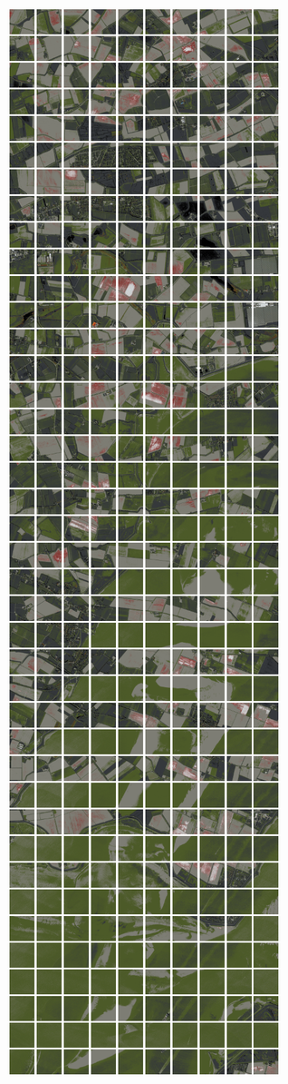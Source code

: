 <html>
<div>
<img src="https://github.com/HakkaTjakka/NL_TILE_MAP/blob/main/18/597/-1037/r.5970.-10370.png" height="44" width="44">
<img src="https://github.com/HakkaTjakka/NL_TILE_MAP/blob/main/18/597/-1037/r.5971.-10370.png" height="44" width="44">
<img src="https://github.com/HakkaTjakka/NL_TILE_MAP/blob/main/18/597/-1037/r.5972.-10370.png" height="44" width="44">
<img src="https://github.com/HakkaTjakka/NL_TILE_MAP/blob/main/18/597/-1037/r.5973.-10370.png" height="44" width="44">
<img src="https://github.com/HakkaTjakka/NL_TILE_MAP/blob/main/18/597/-1037/r.5974.-10370.png" height="44" width="44">
<img src="https://github.com/HakkaTjakka/NL_TILE_MAP/blob/main/18/597/-1037/r.5975.-10370.png" height="44" width="44">
<img src="https://github.com/HakkaTjakka/NL_TILE_MAP/blob/main/18/597/-1037/r.5976.-10370.png" height="44" width="44">
<img src="https://github.com/HakkaTjakka/NL_TILE_MAP/blob/main/18/597/-1037/r.5977.-10370.png" height="44" width="44">
<img src="https://github.com/HakkaTjakka/NL_TILE_MAP/blob/main/18/597/-1037/r.5978.-10370.png" height="44" width="44">
<img src="https://github.com/HakkaTjakka/NL_TILE_MAP/blob/main/18/597/-1037/r.5979.-10370.png" height="44" width="44">
<img src="https://github.com/HakkaTjakka/NL_TILE_MAP/blob/main/18/598/-1037/r.5980.-10370.png" height="44" width="44">
<img src="https://github.com/HakkaTjakka/NL_TILE_MAP/blob/main/18/598/-1037/r.5981.-10370.png" height="44" width="44">
<img src="https://github.com/HakkaTjakka/NL_TILE_MAP/blob/main/18/598/-1037/r.5982.-10370.png" height="44" width="44">
<img src="https://github.com/HakkaTjakka/NL_TILE_MAP/blob/main/18/598/-1037/r.5983.-10370.png" height="44" width="44">
<img src="https://github.com/HakkaTjakka/NL_TILE_MAP/blob/main/18/598/-1037/r.5984.-10370.png" height="44" width="44">
<img src="https://github.com/HakkaTjakka/NL_TILE_MAP/blob/main/18/598/-1037/r.5985.-10370.png" height="44" width="44">
<img src="https://github.com/HakkaTjakka/NL_TILE_MAP/blob/main/18/598/-1037/r.5986.-10370.png" height="44" width="44">
<img src="https://github.com/HakkaTjakka/NL_TILE_MAP/blob/main/18/598/-1037/r.5987.-10370.png" height="44" width="44">
<img src="https://github.com/HakkaTjakka/NL_TILE_MAP/blob/main/18/598/-1037/r.5988.-10370.png" height="44" width="44">
<img src="https://github.com/HakkaTjakka/NL_TILE_MAP/blob/main/18/598/-1037/r.5989.-10370.png" height="44" width="44">
<br>
<img src="https://github.com/HakkaTjakka/NL_TILE_MAP/blob/main/18/597/-1037/r.5970.-10369.png" height="44" width="44">
<img src="https://github.com/HakkaTjakka/NL_TILE_MAP/blob/main/18/597/-1037/r.5971.-10369.png" height="44" width="44">
<img src="https://github.com/HakkaTjakka/NL_TILE_MAP/blob/main/18/597/-1037/r.5972.-10369.png" height="44" width="44">
<img src="https://github.com/HakkaTjakka/NL_TILE_MAP/blob/main/18/597/-1037/r.5973.-10369.png" height="44" width="44">
<img src="https://github.com/HakkaTjakka/NL_TILE_MAP/blob/main/18/597/-1037/r.5974.-10369.png" height="44" width="44">
<img src="https://github.com/HakkaTjakka/NL_TILE_MAP/blob/main/18/597/-1037/r.5975.-10369.png" height="44" width="44">
<img src="https://github.com/HakkaTjakka/NL_TILE_MAP/blob/main/18/597/-1037/r.5976.-10369.png" height="44" width="44">
<img src="https://github.com/HakkaTjakka/NL_TILE_MAP/blob/main/18/597/-1037/r.5977.-10369.png" height="44" width="44">
<img src="https://github.com/HakkaTjakka/NL_TILE_MAP/blob/main/18/597/-1037/r.5978.-10369.png" height="44" width="44">
<img src="https://github.com/HakkaTjakka/NL_TILE_MAP/blob/main/18/597/-1037/r.5979.-10369.png" height="44" width="44">
<img src="https://github.com/HakkaTjakka/NL_TILE_MAP/blob/main/18/598/-1037/r.5980.-10369.png" height="44" width="44">
<img src="https://github.com/HakkaTjakka/NL_TILE_MAP/blob/main/18/598/-1037/r.5981.-10369.png" height="44" width="44">
<img src="https://github.com/HakkaTjakka/NL_TILE_MAP/blob/main/18/598/-1037/r.5982.-10369.png" height="44" width="44">
<img src="https://github.com/HakkaTjakka/NL_TILE_MAP/blob/main/18/598/-1037/r.5983.-10369.png" height="44" width="44">
<img src="https://github.com/HakkaTjakka/NL_TILE_MAP/blob/main/18/598/-1037/r.5984.-10369.png" height="44" width="44">
<img src="https://github.com/HakkaTjakka/NL_TILE_MAP/blob/main/18/598/-1037/r.5985.-10369.png" height="44" width="44">
<img src="https://github.com/HakkaTjakka/NL_TILE_MAP/blob/main/18/598/-1037/r.5986.-10369.png" height="44" width="44">
<img src="https://github.com/HakkaTjakka/NL_TILE_MAP/blob/main/18/598/-1037/r.5987.-10369.png" height="44" width="44">
<img src="https://github.com/HakkaTjakka/NL_TILE_MAP/blob/main/18/598/-1037/r.5988.-10369.png" height="44" width="44">
<img src="https://github.com/HakkaTjakka/NL_TILE_MAP/blob/main/18/598/-1037/r.5989.-10369.png" height="44" width="44">
<br>
<img src="https://github.com/HakkaTjakka/NL_TILE_MAP/blob/main/18/597/-1037/r.5970.-10368.png" height="44" width="44">
<img src="https://github.com/HakkaTjakka/NL_TILE_MAP/blob/main/18/597/-1037/r.5971.-10368.png" height="44" width="44">
<img src="https://github.com/HakkaTjakka/NL_TILE_MAP/blob/main/18/597/-1037/r.5972.-10368.png" height="44" width="44">
<img src="https://github.com/HakkaTjakka/NL_TILE_MAP/blob/main/18/597/-1037/r.5973.-10368.png" height="44" width="44">
<img src="https://github.com/HakkaTjakka/NL_TILE_MAP/blob/main/18/597/-1037/r.5974.-10368.png" height="44" width="44">
<img src="https://github.com/HakkaTjakka/NL_TILE_MAP/blob/main/18/597/-1037/r.5975.-10368.png" height="44" width="44">
<img src="https://github.com/HakkaTjakka/NL_TILE_MAP/blob/main/18/597/-1037/r.5976.-10368.png" height="44" width="44">
<img src="https://github.com/HakkaTjakka/NL_TILE_MAP/blob/main/18/597/-1037/r.5977.-10368.png" height="44" width="44">
<img src="https://github.com/HakkaTjakka/NL_TILE_MAP/blob/main/18/597/-1037/r.5978.-10368.png" height="44" width="44">
<img src="https://github.com/HakkaTjakka/NL_TILE_MAP/blob/main/18/597/-1037/r.5979.-10368.png" height="44" width="44">
<img src="https://github.com/HakkaTjakka/NL_TILE_MAP/blob/main/18/598/-1037/r.5980.-10368.png" height="44" width="44">
<img src="https://github.com/HakkaTjakka/NL_TILE_MAP/blob/main/18/598/-1037/r.5981.-10368.png" height="44" width="44">
<img src="https://github.com/HakkaTjakka/NL_TILE_MAP/blob/main/18/598/-1037/r.5982.-10368.png" height="44" width="44">
<img src="https://github.com/HakkaTjakka/NL_TILE_MAP/blob/main/18/598/-1037/r.5983.-10368.png" height="44" width="44">
<img src="https://github.com/HakkaTjakka/NL_TILE_MAP/blob/main/18/598/-1037/r.5984.-10368.png" height="44" width="44">
<img src="https://github.com/HakkaTjakka/NL_TILE_MAP/blob/main/18/598/-1037/r.5985.-10368.png" height="44" width="44">
<img src="https://github.com/HakkaTjakka/NL_TILE_MAP/blob/main/18/598/-1037/r.5986.-10368.png" height="44" width="44">
<img src="https://github.com/HakkaTjakka/NL_TILE_MAP/blob/main/18/598/-1037/r.5987.-10368.png" height="44" width="44">
<img src="https://github.com/HakkaTjakka/NL_TILE_MAP/blob/main/18/598/-1037/r.5988.-10368.png" height="44" width="44">
<img src="https://github.com/HakkaTjakka/NL_TILE_MAP/blob/main/18/598/-1037/r.5989.-10368.png" height="44" width="44">
<br>
<img src="https://github.com/HakkaTjakka/NL_TILE_MAP/blob/main/18/597/-1037/r.5970.-10367.png" height="44" width="44">
<img src="https://github.com/HakkaTjakka/NL_TILE_MAP/blob/main/18/597/-1037/r.5971.-10367.png" height="44" width="44">
<img src="https://github.com/HakkaTjakka/NL_TILE_MAP/blob/main/18/597/-1037/r.5972.-10367.png" height="44" width="44">
<img src="https://github.com/HakkaTjakka/NL_TILE_MAP/blob/main/18/597/-1037/r.5973.-10367.png" height="44" width="44">
<img src="https://github.com/HakkaTjakka/NL_TILE_MAP/blob/main/18/597/-1037/r.5974.-10367.png" height="44" width="44">
<img src="https://github.com/HakkaTjakka/NL_TILE_MAP/blob/main/18/597/-1037/r.5975.-10367.png" height="44" width="44">
<img src="https://github.com/HakkaTjakka/NL_TILE_MAP/blob/main/18/597/-1037/r.5976.-10367.png" height="44" width="44">
<img src="https://github.com/HakkaTjakka/NL_TILE_MAP/blob/main/18/597/-1037/r.5977.-10367.png" height="44" width="44">
<img src="https://github.com/HakkaTjakka/NL_TILE_MAP/blob/main/18/597/-1037/r.5978.-10367.png" height="44" width="44">
<img src="https://github.com/HakkaTjakka/NL_TILE_MAP/blob/main/18/597/-1037/r.5979.-10367.png" height="44" width="44">
<img src="https://github.com/HakkaTjakka/NL_TILE_MAP/blob/main/18/598/-1037/r.5980.-10367.png" height="44" width="44">
<img src="https://github.com/HakkaTjakka/NL_TILE_MAP/blob/main/18/598/-1037/r.5981.-10367.png" height="44" width="44">
<img src="https://github.com/HakkaTjakka/NL_TILE_MAP/blob/main/18/598/-1037/r.5982.-10367.png" height="44" width="44">
<img src="https://github.com/HakkaTjakka/NL_TILE_MAP/blob/main/18/598/-1037/r.5983.-10367.png" height="44" width="44">
<img src="https://github.com/HakkaTjakka/NL_TILE_MAP/blob/main/18/598/-1037/r.5984.-10367.png" height="44" width="44">
<img src="https://github.com/HakkaTjakka/NL_TILE_MAP/blob/main/18/598/-1037/r.5985.-10367.png" height="44" width="44">
<img src="https://github.com/HakkaTjakka/NL_TILE_MAP/blob/main/18/598/-1037/r.5986.-10367.png" height="44" width="44">
<img src="https://github.com/HakkaTjakka/NL_TILE_MAP/blob/main/18/598/-1037/r.5987.-10367.png" height="44" width="44">
<img src="https://github.com/HakkaTjakka/NL_TILE_MAP/blob/main/18/598/-1037/r.5988.-10367.png" height="44" width="44">
<img src="https://github.com/HakkaTjakka/NL_TILE_MAP/blob/main/18/598/-1037/r.5989.-10367.png" height="44" width="44">
<br>
<img src="https://github.com/HakkaTjakka/NL_TILE_MAP/blob/main/18/597/-1037/r.5970.-10366.png" height="44" width="44">
<img src="https://github.com/HakkaTjakka/NL_TILE_MAP/blob/main/18/597/-1037/r.5971.-10366.png" height="44" width="44">
<img src="https://github.com/HakkaTjakka/NL_TILE_MAP/blob/main/18/597/-1037/r.5972.-10366.png" height="44" width="44">
<img src="https://github.com/HakkaTjakka/NL_TILE_MAP/blob/main/18/597/-1037/r.5973.-10366.png" height="44" width="44">
<img src="https://github.com/HakkaTjakka/NL_TILE_MAP/blob/main/18/597/-1037/r.5974.-10366.png" height="44" width="44">
<img src="https://github.com/HakkaTjakka/NL_TILE_MAP/blob/main/18/597/-1037/r.5975.-10366.png" height="44" width="44">
<img src="https://github.com/HakkaTjakka/NL_TILE_MAP/blob/main/18/597/-1037/r.5976.-10366.png" height="44" width="44">
<img src="https://github.com/HakkaTjakka/NL_TILE_MAP/blob/main/18/597/-1037/r.5977.-10366.png" height="44" width="44">
<img src="https://github.com/HakkaTjakka/NL_TILE_MAP/blob/main/18/597/-1037/r.5978.-10366.png" height="44" width="44">
<img src="https://github.com/HakkaTjakka/NL_TILE_MAP/blob/main/18/597/-1037/r.5979.-10366.png" height="44" width="44">
<img src="https://github.com/HakkaTjakka/NL_TILE_MAP/blob/main/18/598/-1037/r.5980.-10366.png" height="44" width="44">
<img src="https://github.com/HakkaTjakka/NL_TILE_MAP/blob/main/18/598/-1037/r.5981.-10366.png" height="44" width="44">
<img src="https://github.com/HakkaTjakka/NL_TILE_MAP/blob/main/18/598/-1037/r.5982.-10366.png" height="44" width="44">
<img src="https://github.com/HakkaTjakka/NL_TILE_MAP/blob/main/18/598/-1037/r.5983.-10366.png" height="44" width="44">
<img src="https://github.com/HakkaTjakka/NL_TILE_MAP/blob/main/18/598/-1037/r.5984.-10366.png" height="44" width="44">
<img src="https://github.com/HakkaTjakka/NL_TILE_MAP/blob/main/18/598/-1037/r.5985.-10366.png" height="44" width="44">
<img src="https://github.com/HakkaTjakka/NL_TILE_MAP/blob/main/18/598/-1037/r.5986.-10366.png" height="44" width="44">
<img src="https://github.com/HakkaTjakka/NL_TILE_MAP/blob/main/18/598/-1037/r.5987.-10366.png" height="44" width="44">
<img src="https://github.com/HakkaTjakka/NL_TILE_MAP/blob/main/18/598/-1037/r.5988.-10366.png" height="44" width="44">
<img src="https://github.com/HakkaTjakka/NL_TILE_MAP/blob/main/18/598/-1037/r.5989.-10366.png" height="44" width="44">
<br>
<img src="https://github.com/HakkaTjakka/NL_TILE_MAP/blob/main/18/597/-1037/r.5970.-10365.png" height="44" width="44">
<img src="https://github.com/HakkaTjakka/NL_TILE_MAP/blob/main/18/597/-1037/r.5971.-10365.png" height="44" width="44">
<img src="https://github.com/HakkaTjakka/NL_TILE_MAP/blob/main/18/597/-1037/r.5972.-10365.png" height="44" width="44">
<img src="https://github.com/HakkaTjakka/NL_TILE_MAP/blob/main/18/597/-1037/r.5973.-10365.png" height="44" width="44">
<img src="https://github.com/HakkaTjakka/NL_TILE_MAP/blob/main/18/597/-1037/r.5974.-10365.png" height="44" width="44">
<img src="https://github.com/HakkaTjakka/NL_TILE_MAP/blob/main/18/597/-1037/r.5975.-10365.png" height="44" width="44">
<img src="https://github.com/HakkaTjakka/NL_TILE_MAP/blob/main/18/597/-1037/r.5976.-10365.png" height="44" width="44">
<img src="https://github.com/HakkaTjakka/NL_TILE_MAP/blob/main/18/597/-1037/r.5977.-10365.png" height="44" width="44">
<img src="https://github.com/HakkaTjakka/NL_TILE_MAP/blob/main/18/597/-1037/r.5978.-10365.png" height="44" width="44">
<img src="https://github.com/HakkaTjakka/NL_TILE_MAP/blob/main/18/597/-1037/r.5979.-10365.png" height="44" width="44">
<img src="https://github.com/HakkaTjakka/NL_TILE_MAP/blob/main/18/598/-1037/r.5980.-10365.png" height="44" width="44">
<img src="https://github.com/HakkaTjakka/NL_TILE_MAP/blob/main/18/598/-1037/r.5981.-10365.png" height="44" width="44">
<img src="https://github.com/HakkaTjakka/NL_TILE_MAP/blob/main/18/598/-1037/r.5982.-10365.png" height="44" width="44">
<img src="https://github.com/HakkaTjakka/NL_TILE_MAP/blob/main/18/598/-1037/r.5983.-10365.png" height="44" width="44">
<img src="https://github.com/HakkaTjakka/NL_TILE_MAP/blob/main/18/598/-1037/r.5984.-10365.png" height="44" width="44">
<img src="https://github.com/HakkaTjakka/NL_TILE_MAP/blob/main/18/598/-1037/r.5985.-10365.png" height="44" width="44">
<img src="https://github.com/HakkaTjakka/NL_TILE_MAP/blob/main/18/598/-1037/r.5986.-10365.png" height="44" width="44">
<img src="https://github.com/HakkaTjakka/NL_TILE_MAP/blob/main/18/598/-1037/r.5987.-10365.png" height="44" width="44">
<img src="https://github.com/HakkaTjakka/NL_TILE_MAP/blob/main/18/598/-1037/r.5988.-10365.png" height="44" width="44">
<img src="https://github.com/HakkaTjakka/NL_TILE_MAP/blob/main/18/598/-1037/r.5989.-10365.png" height="44" width="44">
<br>
<img src="https://github.com/HakkaTjakka/NL_TILE_MAP/blob/main/18/597/-1037/r.5970.-10364.png" height="44" width="44">
<img src="https://github.com/HakkaTjakka/NL_TILE_MAP/blob/main/18/597/-1037/r.5971.-10364.png" height="44" width="44">
<img src="https://github.com/HakkaTjakka/NL_TILE_MAP/blob/main/18/597/-1037/r.5972.-10364.png" height="44" width="44">
<img src="https://github.com/HakkaTjakka/NL_TILE_MAP/blob/main/18/597/-1037/r.5973.-10364.png" height="44" width="44">
<img src="https://github.com/HakkaTjakka/NL_TILE_MAP/blob/main/18/597/-1037/r.5974.-10364.png" height="44" width="44">
<img src="https://github.com/HakkaTjakka/NL_TILE_MAP/blob/main/18/597/-1037/r.5975.-10364.png" height="44" width="44">
<img src="https://github.com/HakkaTjakka/NL_TILE_MAP/blob/main/18/597/-1037/r.5976.-10364.png" height="44" width="44">
<img src="https://github.com/HakkaTjakka/NL_TILE_MAP/blob/main/18/597/-1037/r.5977.-10364.png" height="44" width="44">
<img src="https://github.com/HakkaTjakka/NL_TILE_MAP/blob/main/18/597/-1037/r.5978.-10364.png" height="44" width="44">
<img src="https://github.com/HakkaTjakka/NL_TILE_MAP/blob/main/18/597/-1037/r.5979.-10364.png" height="44" width="44">
<img src="https://github.com/HakkaTjakka/NL_TILE_MAP/blob/main/18/598/-1037/r.5980.-10364.png" height="44" width="44">
<img src="https://github.com/HakkaTjakka/NL_TILE_MAP/blob/main/18/598/-1037/r.5981.-10364.png" height="44" width="44">
<img src="https://github.com/HakkaTjakka/NL_TILE_MAP/blob/main/18/598/-1037/r.5982.-10364.png" height="44" width="44">
<img src="https://github.com/HakkaTjakka/NL_TILE_MAP/blob/main/18/598/-1037/r.5983.-10364.png" height="44" width="44">
<img src="https://github.com/HakkaTjakka/NL_TILE_MAP/blob/main/18/598/-1037/r.5984.-10364.png" height="44" width="44">
<img src="https://github.com/HakkaTjakka/NL_TILE_MAP/blob/main/18/598/-1037/r.5985.-10364.png" height="44" width="44">
<img src="https://github.com/HakkaTjakka/NL_TILE_MAP/blob/main/18/598/-1037/r.5986.-10364.png" height="44" width="44">
<img src="https://github.com/HakkaTjakka/NL_TILE_MAP/blob/main/18/598/-1037/r.5987.-10364.png" height="44" width="44">
<img src="https://github.com/HakkaTjakka/NL_TILE_MAP/blob/main/18/598/-1037/r.5988.-10364.png" height="44" width="44">
<img src="https://github.com/HakkaTjakka/NL_TILE_MAP/blob/main/18/598/-1037/r.5989.-10364.png" height="44" width="44">
<br>
<img src="https://github.com/HakkaTjakka/NL_TILE_MAP/blob/main/18/597/-1037/r.5970.-10363.png" height="44" width="44">
<img src="https://github.com/HakkaTjakka/NL_TILE_MAP/blob/main/18/597/-1037/r.5971.-10363.png" height="44" width="44">
<img src="https://github.com/HakkaTjakka/NL_TILE_MAP/blob/main/18/597/-1037/r.5972.-10363.png" height="44" width="44">
<img src="https://github.com/HakkaTjakka/NL_TILE_MAP/blob/main/18/597/-1037/r.5973.-10363.png" height="44" width="44">
<img src="https://github.com/HakkaTjakka/NL_TILE_MAP/blob/main/18/597/-1037/r.5974.-10363.png" height="44" width="44">
<img src="https://github.com/HakkaTjakka/NL_TILE_MAP/blob/main/18/597/-1037/r.5975.-10363.png" height="44" width="44">
<img src="https://github.com/HakkaTjakka/NL_TILE_MAP/blob/main/18/597/-1037/r.5976.-10363.png" height="44" width="44">
<img src="https://github.com/HakkaTjakka/NL_TILE_MAP/blob/main/18/597/-1037/r.5977.-10363.png" height="44" width="44">
<img src="https://github.com/HakkaTjakka/NL_TILE_MAP/blob/main/18/597/-1037/r.5978.-10363.png" height="44" width="44">
<img src="https://github.com/HakkaTjakka/NL_TILE_MAP/blob/main/18/597/-1037/r.5979.-10363.png" height="44" width="44">
<img src="https://github.com/HakkaTjakka/NL_TILE_MAP/blob/main/18/598/-1037/r.5980.-10363.png" height="44" width="44">
<img src="https://github.com/HakkaTjakka/NL_TILE_MAP/blob/main/18/598/-1037/r.5981.-10363.png" height="44" width="44">
<img src="https://github.com/HakkaTjakka/NL_TILE_MAP/blob/main/18/598/-1037/r.5982.-10363.png" height="44" width="44">
<img src="https://github.com/HakkaTjakka/NL_TILE_MAP/blob/main/18/598/-1037/r.5983.-10363.png" height="44" width="44">
<img src="https://github.com/HakkaTjakka/NL_TILE_MAP/blob/main/18/598/-1037/r.5984.-10363.png" height="44" width="44">
<img src="https://github.com/HakkaTjakka/NL_TILE_MAP/blob/main/18/598/-1037/r.5985.-10363.png" height="44" width="44">
<img src="https://github.com/HakkaTjakka/NL_TILE_MAP/blob/main/18/598/-1037/r.5986.-10363.png" height="44" width="44">
<img src="https://github.com/HakkaTjakka/NL_TILE_MAP/blob/main/18/598/-1037/r.5987.-10363.png" height="44" width="44">
<img src="https://github.com/HakkaTjakka/NL_TILE_MAP/blob/main/18/598/-1037/r.5988.-10363.png" height="44" width="44">
<img src="https://github.com/HakkaTjakka/NL_TILE_MAP/blob/main/18/598/-1037/r.5989.-10363.png" height="44" width="44">
<br>
<img src="https://github.com/HakkaTjakka/NL_TILE_MAP/blob/main/18/597/-1037/r.5970.-10362.png" height="44" width="44">
<img src="https://github.com/HakkaTjakka/NL_TILE_MAP/blob/main/18/597/-1037/r.5971.-10362.png" height="44" width="44">
<img src="https://github.com/HakkaTjakka/NL_TILE_MAP/blob/main/18/597/-1037/r.5972.-10362.png" height="44" width="44">
<img src="https://github.com/HakkaTjakka/NL_TILE_MAP/blob/main/18/597/-1037/r.5973.-10362.png" height="44" width="44">
<img src="https://github.com/HakkaTjakka/NL_TILE_MAP/blob/main/18/597/-1037/r.5974.-10362.png" height="44" width="44">
<img src="https://github.com/HakkaTjakka/NL_TILE_MAP/blob/main/18/597/-1037/r.5975.-10362.png" height="44" width="44">
<img src="https://github.com/HakkaTjakka/NL_TILE_MAP/blob/main/18/597/-1037/r.5976.-10362.png" height="44" width="44">
<img src="https://github.com/HakkaTjakka/NL_TILE_MAP/blob/main/18/597/-1037/r.5977.-10362.png" height="44" width="44">
<img src="https://github.com/HakkaTjakka/NL_TILE_MAP/blob/main/18/597/-1037/r.5978.-10362.png" height="44" width="44">
<img src="https://github.com/HakkaTjakka/NL_TILE_MAP/blob/main/18/597/-1037/r.5979.-10362.png" height="44" width="44">
<img src="https://github.com/HakkaTjakka/NL_TILE_MAP/blob/main/18/598/-1037/r.5980.-10362.png" height="44" width="44">
<img src="https://github.com/HakkaTjakka/NL_TILE_MAP/blob/main/18/598/-1037/r.5981.-10362.png" height="44" width="44">
<img src="https://github.com/HakkaTjakka/NL_TILE_MAP/blob/main/18/598/-1037/r.5982.-10362.png" height="44" width="44">
<img src="https://github.com/HakkaTjakka/NL_TILE_MAP/blob/main/18/598/-1037/r.5983.-10362.png" height="44" width="44">
<img src="https://github.com/HakkaTjakka/NL_TILE_MAP/blob/main/18/598/-1037/r.5984.-10362.png" height="44" width="44">
<img src="https://github.com/HakkaTjakka/NL_TILE_MAP/blob/main/18/598/-1037/r.5985.-10362.png" height="44" width="44">
<img src="https://github.com/HakkaTjakka/NL_TILE_MAP/blob/main/18/598/-1037/r.5986.-10362.png" height="44" width="44">
<img src="https://github.com/HakkaTjakka/NL_TILE_MAP/blob/main/18/598/-1037/r.5987.-10362.png" height="44" width="44">
<img src="https://github.com/HakkaTjakka/NL_TILE_MAP/blob/main/18/598/-1037/r.5988.-10362.png" height="44" width="44">
<img src="https://github.com/HakkaTjakka/NL_TILE_MAP/blob/main/18/598/-1037/r.5989.-10362.png" height="44" width="44">
<br>
<img src="https://github.com/HakkaTjakka/NL_TILE_MAP/blob/main/18/597/-1037/r.5970.-10361.png" height="44" width="44">
<img src="https://github.com/HakkaTjakka/NL_TILE_MAP/blob/main/18/597/-1037/r.5971.-10361.png" height="44" width="44">
<img src="https://github.com/HakkaTjakka/NL_TILE_MAP/blob/main/18/597/-1037/r.5972.-10361.png" height="44" width="44">
<img src="https://github.com/HakkaTjakka/NL_TILE_MAP/blob/main/18/597/-1037/r.5973.-10361.png" height="44" width="44">
<img src="https://github.com/HakkaTjakka/NL_TILE_MAP/blob/main/18/597/-1037/r.5974.-10361.png" height="44" width="44">
<img src="https://github.com/HakkaTjakka/NL_TILE_MAP/blob/main/18/597/-1037/r.5975.-10361.png" height="44" width="44">
<img src="https://github.com/HakkaTjakka/NL_TILE_MAP/blob/main/18/597/-1037/r.5976.-10361.png" height="44" width="44">
<img src="https://github.com/HakkaTjakka/NL_TILE_MAP/blob/main/18/597/-1037/r.5977.-10361.png" height="44" width="44">
<img src="https://github.com/HakkaTjakka/NL_TILE_MAP/blob/main/18/597/-1037/r.5978.-10361.png" height="44" width="44">
<img src="https://github.com/HakkaTjakka/NL_TILE_MAP/blob/main/18/597/-1037/r.5979.-10361.png" height="44" width="44">
<img src="https://github.com/HakkaTjakka/NL_TILE_MAP/blob/main/18/598/-1037/r.5980.-10361.png" height="44" width="44">
<img src="https://github.com/HakkaTjakka/NL_TILE_MAP/blob/main/18/598/-1037/r.5981.-10361.png" height="44" width="44">
<img src="https://github.com/HakkaTjakka/NL_TILE_MAP/blob/main/18/598/-1037/r.5982.-10361.png" height="44" width="44">
<img src="https://github.com/HakkaTjakka/NL_TILE_MAP/blob/main/18/598/-1037/r.5983.-10361.png" height="44" width="44">
<img src="https://github.com/HakkaTjakka/NL_TILE_MAP/blob/main/18/598/-1037/r.5984.-10361.png" height="44" width="44">
<img src="https://github.com/HakkaTjakka/NL_TILE_MAP/blob/main/18/598/-1037/r.5985.-10361.png" height="44" width="44">
<img src="https://github.com/HakkaTjakka/NL_TILE_MAP/blob/main/18/598/-1037/r.5986.-10361.png" height="44" width="44">
<img src="https://github.com/HakkaTjakka/NL_TILE_MAP/blob/main/18/598/-1037/r.5987.-10361.png" height="44" width="44">
<img src="https://github.com/HakkaTjakka/NL_TILE_MAP/blob/main/18/598/-1037/r.5988.-10361.png" height="44" width="44">
<img src="https://github.com/HakkaTjakka/NL_TILE_MAP/blob/main/18/598/-1037/r.5989.-10361.png" height="44" width="44">
<br>
<img src="https://github.com/HakkaTjakka/NL_TILE_MAP/blob/main/18/597/-1036/r.5970.-10360.png" height="44" width="44">
<img src="https://github.com/HakkaTjakka/NL_TILE_MAP/blob/main/18/597/-1036/r.5971.-10360.png" height="44" width="44">
<img src="https://github.com/HakkaTjakka/NL_TILE_MAP/blob/main/18/597/-1036/r.5972.-10360.png" height="44" width="44">
<img src="https://github.com/HakkaTjakka/NL_TILE_MAP/blob/main/18/597/-1036/r.5973.-10360.png" height="44" width="44">
<img src="https://github.com/HakkaTjakka/NL_TILE_MAP/blob/main/18/597/-1036/r.5974.-10360.png" height="44" width="44">
<img src="https://github.com/HakkaTjakka/NL_TILE_MAP/blob/main/18/597/-1036/r.5975.-10360.png" height="44" width="44">
<img src="https://github.com/HakkaTjakka/NL_TILE_MAP/blob/main/18/597/-1036/r.5976.-10360.png" height="44" width="44">
<img src="https://github.com/HakkaTjakka/NL_TILE_MAP/blob/main/18/597/-1036/r.5977.-10360.png" height="44" width="44">
<img src="https://github.com/HakkaTjakka/NL_TILE_MAP/blob/main/18/597/-1036/r.5978.-10360.png" height="44" width="44">
<img src="https://github.com/HakkaTjakka/NL_TILE_MAP/blob/main/18/597/-1036/r.5979.-10360.png" height="44" width="44">
<img src="https://github.com/HakkaTjakka/NL_TILE_MAP/blob/main/18/598/-1036/r.5980.-10360.png" height="44" width="44">
<img src="https://github.com/HakkaTjakka/NL_TILE_MAP/blob/main/18/598/-1036/r.5981.-10360.png" height="44" width="44">
<img src="https://github.com/HakkaTjakka/NL_TILE_MAP/blob/main/18/598/-1036/r.5982.-10360.png" height="44" width="44">
<img src="https://github.com/HakkaTjakka/NL_TILE_MAP/blob/main/18/598/-1036/r.5983.-10360.png" height="44" width="44">
<img src="https://github.com/HakkaTjakka/NL_TILE_MAP/blob/main/18/598/-1036/r.5984.-10360.png" height="44" width="44">
<img src="https://github.com/HakkaTjakka/NL_TILE_MAP/blob/main/18/598/-1036/r.5985.-10360.png" height="44" width="44">
<img src="https://github.com/HakkaTjakka/NL_TILE_MAP/blob/main/18/598/-1036/r.5986.-10360.png" height="44" width="44">
<img src="https://github.com/HakkaTjakka/NL_TILE_MAP/blob/main/18/598/-1036/r.5987.-10360.png" height="44" width="44">
<img src="https://github.com/HakkaTjakka/NL_TILE_MAP/blob/main/18/598/-1036/r.5988.-10360.png" height="44" width="44">
<img src="https://github.com/HakkaTjakka/NL_TILE_MAP/blob/main/18/598/-1036/r.5989.-10360.png" height="44" width="44">
<br>
<img src="https://github.com/HakkaTjakka/NL_TILE_MAP/blob/main/18/597/-1036/r.5970.-10359.png" height="44" width="44">
<img src="https://github.com/HakkaTjakka/NL_TILE_MAP/blob/main/18/597/-1036/r.5971.-10359.png" height="44" width="44">
<img src="https://github.com/HakkaTjakka/NL_TILE_MAP/blob/main/18/597/-1036/r.5972.-10359.png" height="44" width="44">
<img src="https://github.com/HakkaTjakka/NL_TILE_MAP/blob/main/18/597/-1036/r.5973.-10359.png" height="44" width="44">
<img src="https://github.com/HakkaTjakka/NL_TILE_MAP/blob/main/18/597/-1036/r.5974.-10359.png" height="44" width="44">
<img src="https://github.com/HakkaTjakka/NL_TILE_MAP/blob/main/18/597/-1036/r.5975.-10359.png" height="44" width="44">
<img src="https://github.com/HakkaTjakka/NL_TILE_MAP/blob/main/18/597/-1036/r.5976.-10359.png" height="44" width="44">
<img src="https://github.com/HakkaTjakka/NL_TILE_MAP/blob/main/18/597/-1036/r.5977.-10359.png" height="44" width="44">
<img src="https://github.com/HakkaTjakka/NL_TILE_MAP/blob/main/18/597/-1036/r.5978.-10359.png" height="44" width="44">
<img src="https://github.com/HakkaTjakka/NL_TILE_MAP/blob/main/18/597/-1036/r.5979.-10359.png" height="44" width="44">
<img src="https://github.com/HakkaTjakka/NL_TILE_MAP/blob/main/18/598/-1036/r.5980.-10359.png" height="44" width="44">
<img src="https://github.com/HakkaTjakka/NL_TILE_MAP/blob/main/18/598/-1036/r.5981.-10359.png" height="44" width="44">
<img src="https://github.com/HakkaTjakka/NL_TILE_MAP/blob/main/18/598/-1036/r.5982.-10359.png" height="44" width="44">
<img src="https://github.com/HakkaTjakka/NL_TILE_MAP/blob/main/18/598/-1036/r.5983.-10359.png" height="44" width="44">
<img src="https://github.com/HakkaTjakka/NL_TILE_MAP/blob/main/18/598/-1036/r.5984.-10359.png" height="44" width="44">
<img src="https://github.com/HakkaTjakka/NL_TILE_MAP/blob/main/18/598/-1036/r.5985.-10359.png" height="44" width="44">
<img src="https://github.com/HakkaTjakka/NL_TILE_MAP/blob/main/18/598/-1036/r.5986.-10359.png" height="44" width="44">
<img src="https://github.com/HakkaTjakka/NL_TILE_MAP/blob/main/18/598/-1036/r.5987.-10359.png" height="44" width="44">
<img src="https://github.com/HakkaTjakka/NL_TILE_MAP/blob/main/18/598/-1036/r.5988.-10359.png" height="44" width="44">
<img src="https://github.com/HakkaTjakka/NL_TILE_MAP/blob/main/18/598/-1036/r.5989.-10359.png" height="44" width="44">
<br>
<img src="https://github.com/HakkaTjakka/NL_TILE_MAP/blob/main/18/597/-1036/r.5970.-10358.png" height="44" width="44">
<img src="https://github.com/HakkaTjakka/NL_TILE_MAP/blob/main/18/597/-1036/r.5971.-10358.png" height="44" width="44">
<img src="https://github.com/HakkaTjakka/NL_TILE_MAP/blob/main/18/597/-1036/r.5972.-10358.png" height="44" width="44">
<img src="https://github.com/HakkaTjakka/NL_TILE_MAP/blob/main/18/597/-1036/r.5973.-10358.png" height="44" width="44">
<img src="https://github.com/HakkaTjakka/NL_TILE_MAP/blob/main/18/597/-1036/r.5974.-10358.png" height="44" width="44">
<img src="https://github.com/HakkaTjakka/NL_TILE_MAP/blob/main/18/597/-1036/r.5975.-10358.png" height="44" width="44">
<img src="https://github.com/HakkaTjakka/NL_TILE_MAP/blob/main/18/597/-1036/r.5976.-10358.png" height="44" width="44">
<img src="https://github.com/HakkaTjakka/NL_TILE_MAP/blob/main/18/597/-1036/r.5977.-10358.png" height="44" width="44">
<img src="https://github.com/HakkaTjakka/NL_TILE_MAP/blob/main/18/597/-1036/r.5978.-10358.png" height="44" width="44">
<img src="https://github.com/HakkaTjakka/NL_TILE_MAP/blob/main/18/597/-1036/r.5979.-10358.png" height="44" width="44">
<img src="https://github.com/HakkaTjakka/NL_TILE_MAP/blob/main/18/598/-1036/r.5980.-10358.png" height="44" width="44">
<img src="https://github.com/HakkaTjakka/NL_TILE_MAP/blob/main/18/598/-1036/r.5981.-10358.png" height="44" width="44">
<img src="https://github.com/HakkaTjakka/NL_TILE_MAP/blob/main/18/598/-1036/r.5982.-10358.png" height="44" width="44">
<img src="https://github.com/HakkaTjakka/NL_TILE_MAP/blob/main/18/598/-1036/r.5983.-10358.png" height="44" width="44">
<img src="https://github.com/HakkaTjakka/NL_TILE_MAP/blob/main/18/598/-1036/r.5984.-10358.png" height="44" width="44">
<img src="https://github.com/HakkaTjakka/NL_TILE_MAP/blob/main/18/598/-1036/r.5985.-10358.png" height="44" width="44">
<img src="https://github.com/HakkaTjakka/NL_TILE_MAP/blob/main/18/598/-1036/r.5986.-10358.png" height="44" width="44">
<img src="https://github.com/HakkaTjakka/NL_TILE_MAP/blob/main/18/598/-1036/r.5987.-10358.png" height="44" width="44">
<img src="https://github.com/HakkaTjakka/NL_TILE_MAP/blob/main/18/598/-1036/r.5988.-10358.png" height="44" width="44">
<img src="https://github.com/HakkaTjakka/NL_TILE_MAP/blob/main/18/598/-1036/r.5989.-10358.png" height="44" width="44">
<br>
<img src="https://github.com/HakkaTjakka/NL_TILE_MAP/blob/main/18/597/-1036/r.5970.-10357.png" height="44" width="44">
<img src="https://github.com/HakkaTjakka/NL_TILE_MAP/blob/main/18/597/-1036/r.5971.-10357.png" height="44" width="44">
<img src="https://github.com/HakkaTjakka/NL_TILE_MAP/blob/main/18/597/-1036/r.5972.-10357.png" height="44" width="44">
<img src="https://github.com/HakkaTjakka/NL_TILE_MAP/blob/main/18/597/-1036/r.5973.-10357.png" height="44" width="44">
<img src="https://github.com/HakkaTjakka/NL_TILE_MAP/blob/main/18/597/-1036/r.5974.-10357.png" height="44" width="44">
<img src="https://github.com/HakkaTjakka/NL_TILE_MAP/blob/main/18/597/-1036/r.5975.-10357.png" height="44" width="44">
<img src="https://github.com/HakkaTjakka/NL_TILE_MAP/blob/main/18/597/-1036/r.5976.-10357.png" height="44" width="44">
<img src="https://github.com/HakkaTjakka/NL_TILE_MAP/blob/main/18/597/-1036/r.5977.-10357.png" height="44" width="44">
<img src="https://github.com/HakkaTjakka/NL_TILE_MAP/blob/main/18/597/-1036/r.5978.-10357.png" height="44" width="44">
<img src="https://github.com/HakkaTjakka/NL_TILE_MAP/blob/main/18/597/-1036/r.5979.-10357.png" height="44" width="44">
<img src="https://github.com/HakkaTjakka/NL_TILE_MAP/blob/main/18/598/-1036/r.5980.-10357.png" height="44" width="44">
<img src="https://github.com/HakkaTjakka/NL_TILE_MAP/blob/main/18/598/-1036/r.5981.-10357.png" height="44" width="44">
<img src="https://github.com/HakkaTjakka/NL_TILE_MAP/blob/main/18/598/-1036/r.5982.-10357.png" height="44" width="44">
<img src="https://github.com/HakkaTjakka/NL_TILE_MAP/blob/main/18/598/-1036/r.5983.-10357.png" height="44" width="44">
<img src="https://github.com/HakkaTjakka/NL_TILE_MAP/blob/main/18/598/-1036/r.5984.-10357.png" height="44" width="44">
<img src="https://github.com/HakkaTjakka/NL_TILE_MAP/blob/main/18/598/-1036/r.5985.-10357.png" height="44" width="44">
<img src="https://github.com/HakkaTjakka/NL_TILE_MAP/blob/main/18/598/-1036/r.5986.-10357.png" height="44" width="44">
<img src="https://github.com/HakkaTjakka/NL_TILE_MAP/blob/main/18/598/-1036/r.5987.-10357.png" height="44" width="44">
<img src="https://github.com/HakkaTjakka/NL_TILE_MAP/blob/main/18/598/-1036/r.5988.-10357.png" height="44" width="44">
<img src="https://github.com/HakkaTjakka/NL_TILE_MAP/blob/main/18/598/-1036/r.5989.-10357.png" height="44" width="44">
<br>
<img src="https://github.com/HakkaTjakka/NL_TILE_MAP/blob/main/18/597/-1036/r.5970.-10356.png" height="44" width="44">
<img src="https://github.com/HakkaTjakka/NL_TILE_MAP/blob/main/18/597/-1036/r.5971.-10356.png" height="44" width="44">
<img src="https://github.com/HakkaTjakka/NL_TILE_MAP/blob/main/18/597/-1036/r.5972.-10356.png" height="44" width="44">
<img src="https://github.com/HakkaTjakka/NL_TILE_MAP/blob/main/18/597/-1036/r.5973.-10356.png" height="44" width="44">
<img src="https://github.com/HakkaTjakka/NL_TILE_MAP/blob/main/18/597/-1036/r.5974.-10356.png" height="44" width="44">
<img src="https://github.com/HakkaTjakka/NL_TILE_MAP/blob/main/18/597/-1036/r.5975.-10356.png" height="44" width="44">
<img src="https://github.com/HakkaTjakka/NL_TILE_MAP/blob/main/18/597/-1036/r.5976.-10356.png" height="44" width="44">
<img src="https://github.com/HakkaTjakka/NL_TILE_MAP/blob/main/18/597/-1036/r.5977.-10356.png" height="44" width="44">
<img src="https://github.com/HakkaTjakka/NL_TILE_MAP/blob/main/18/597/-1036/r.5978.-10356.png" height="44" width="44">
<img src="https://github.com/HakkaTjakka/NL_TILE_MAP/blob/main/18/597/-1036/r.5979.-10356.png" height="44" width="44">
<img src="https://github.com/HakkaTjakka/NL_TILE_MAP/blob/main/18/598/-1036/r.5980.-10356.png" height="44" width="44">
<img src="https://github.com/HakkaTjakka/NL_TILE_MAP/blob/main/18/598/-1036/r.5981.-10356.png" height="44" width="44">
<img src="https://github.com/HakkaTjakka/NL_TILE_MAP/blob/main/18/598/-1036/r.5982.-10356.png" height="44" width="44">
<img src="https://github.com/HakkaTjakka/NL_TILE_MAP/blob/main/18/598/-1036/r.5983.-10356.png" height="44" width="44">
<img src="https://github.com/HakkaTjakka/NL_TILE_MAP/blob/main/18/598/-1036/r.5984.-10356.png" height="44" width="44">
<img src="https://github.com/HakkaTjakka/NL_TILE_MAP/blob/main/18/598/-1036/r.5985.-10356.png" height="44" width="44">
<img src="https://github.com/HakkaTjakka/NL_TILE_MAP/blob/main/18/598/-1036/r.5986.-10356.png" height="44" width="44">
<img src="https://github.com/HakkaTjakka/NL_TILE_MAP/blob/main/18/598/-1036/r.5987.-10356.png" height="44" width="44">
<img src="https://github.com/HakkaTjakka/NL_TILE_MAP/blob/main/18/598/-1036/r.5988.-10356.png" height="44" width="44">
<img src="https://github.com/HakkaTjakka/NL_TILE_MAP/blob/main/18/598/-1036/r.5989.-10356.png" height="44" width="44">
<br>
<img src="https://github.com/HakkaTjakka/NL_TILE_MAP/blob/main/18/597/-1036/r.5970.-10355.png" height="44" width="44">
<img src="https://github.com/HakkaTjakka/NL_TILE_MAP/blob/main/18/597/-1036/r.5971.-10355.png" height="44" width="44">
<img src="https://github.com/HakkaTjakka/NL_TILE_MAP/blob/main/18/597/-1036/r.5972.-10355.png" height="44" width="44">
<img src="https://github.com/HakkaTjakka/NL_TILE_MAP/blob/main/18/597/-1036/r.5973.-10355.png" height="44" width="44">
<img src="https://github.com/HakkaTjakka/NL_TILE_MAP/blob/main/18/597/-1036/r.5974.-10355.png" height="44" width="44">
<img src="https://github.com/HakkaTjakka/NL_TILE_MAP/blob/main/18/597/-1036/r.5975.-10355.png" height="44" width="44">
<img src="https://github.com/HakkaTjakka/NL_TILE_MAP/blob/main/18/597/-1036/r.5976.-10355.png" height="44" width="44">
<img src="https://github.com/HakkaTjakka/NL_TILE_MAP/blob/main/18/597/-1036/r.5977.-10355.png" height="44" width="44">
<img src="https://github.com/HakkaTjakka/NL_TILE_MAP/blob/main/18/597/-1036/r.5978.-10355.png" height="44" width="44">
<img src="https://github.com/HakkaTjakka/NL_TILE_MAP/blob/main/18/597/-1036/r.5979.-10355.png" height="44" width="44">
<img src="https://github.com/HakkaTjakka/NL_TILE_MAP/blob/main/18/598/-1036/r.5980.-10355.png" height="44" width="44">
<img src="https://github.com/HakkaTjakka/NL_TILE_MAP/blob/main/18/598/-1036/r.5981.-10355.png" height="44" width="44">
<img src="https://github.com/HakkaTjakka/NL_TILE_MAP/blob/main/18/598/-1036/r.5982.-10355.png" height="44" width="44">
<img src="https://github.com/HakkaTjakka/NL_TILE_MAP/blob/main/18/598/-1036/r.5983.-10355.png" height="44" width="44">
<img src="https://github.com/HakkaTjakka/NL_TILE_MAP/blob/main/18/598/-1036/r.5984.-10355.png" height="44" width="44">
<img src="https://github.com/HakkaTjakka/NL_TILE_MAP/blob/main/18/598/-1036/r.5985.-10355.png" height="44" width="44">
<img src="https://github.com/HakkaTjakka/NL_TILE_MAP/blob/main/18/598/-1036/r.5986.-10355.png" height="44" width="44">
<img src="https://github.com/HakkaTjakka/NL_TILE_MAP/blob/main/18/598/-1036/r.5987.-10355.png" height="44" width="44">
<img src="https://github.com/HakkaTjakka/NL_TILE_MAP/blob/main/18/598/-1036/r.5988.-10355.png" height="44" width="44">
<img src="https://github.com/HakkaTjakka/NL_TILE_MAP/blob/main/18/598/-1036/r.5989.-10355.png" height="44" width="44">
<br>
<img src="https://github.com/HakkaTjakka/NL_TILE_MAP/blob/main/18/597/-1036/r.5970.-10354.png" height="44" width="44">
<img src="https://github.com/HakkaTjakka/NL_TILE_MAP/blob/main/18/597/-1036/r.5971.-10354.png" height="44" width="44">
<img src="https://github.com/HakkaTjakka/NL_TILE_MAP/blob/main/18/597/-1036/r.5972.-10354.png" height="44" width="44">
<img src="https://github.com/HakkaTjakka/NL_TILE_MAP/blob/main/18/597/-1036/r.5973.-10354.png" height="44" width="44">
<img src="https://github.com/HakkaTjakka/NL_TILE_MAP/blob/main/18/597/-1036/r.5974.-10354.png" height="44" width="44">
<img src="https://github.com/HakkaTjakka/NL_TILE_MAP/blob/main/18/597/-1036/r.5975.-10354.png" height="44" width="44">
<img src="https://github.com/HakkaTjakka/NL_TILE_MAP/blob/main/18/597/-1036/r.5976.-10354.png" height="44" width="44">
<img src="https://github.com/HakkaTjakka/NL_TILE_MAP/blob/main/18/597/-1036/r.5977.-10354.png" height="44" width="44">
<img src="https://github.com/HakkaTjakka/NL_TILE_MAP/blob/main/18/597/-1036/r.5978.-10354.png" height="44" width="44">
<img src="https://github.com/HakkaTjakka/NL_TILE_MAP/blob/main/18/597/-1036/r.5979.-10354.png" height="44" width="44">
<img src="https://github.com/HakkaTjakka/NL_TILE_MAP/blob/main/18/598/-1036/r.5980.-10354.png" height="44" width="44">
<img src="https://github.com/HakkaTjakka/NL_TILE_MAP/blob/main/18/598/-1036/r.5981.-10354.png" height="44" width="44">
<img src="https://github.com/HakkaTjakka/NL_TILE_MAP/blob/main/18/598/-1036/r.5982.-10354.png" height="44" width="44">
<img src="https://github.com/HakkaTjakka/NL_TILE_MAP/blob/main/18/598/-1036/r.5983.-10354.png" height="44" width="44">
<img src="https://github.com/HakkaTjakka/NL_TILE_MAP/blob/main/18/598/-1036/r.5984.-10354.png" height="44" width="44">
<img src="https://github.com/HakkaTjakka/NL_TILE_MAP/blob/main/18/598/-1036/r.5985.-10354.png" height="44" width="44">
<img src="https://github.com/HakkaTjakka/NL_TILE_MAP/blob/main/18/598/-1036/r.5986.-10354.png" height="44" width="44">
<img src="https://github.com/HakkaTjakka/NL_TILE_MAP/blob/main/18/598/-1036/r.5987.-10354.png" height="44" width="44">
<img src="https://github.com/HakkaTjakka/NL_TILE_MAP/blob/main/18/598/-1036/r.5988.-10354.png" height="44" width="44">
<img src="https://github.com/HakkaTjakka/NL_TILE_MAP/blob/main/18/598/-1036/r.5989.-10354.png" height="44" width="44">
<br>
<img src="https://github.com/HakkaTjakka/NL_TILE_MAP/blob/main/18/597/-1036/r.5970.-10353.png" height="44" width="44">
<img src="https://github.com/HakkaTjakka/NL_TILE_MAP/blob/main/18/597/-1036/r.5971.-10353.png" height="44" width="44">
<img src="https://github.com/HakkaTjakka/NL_TILE_MAP/blob/main/18/597/-1036/r.5972.-10353.png" height="44" width="44">
<img src="https://github.com/HakkaTjakka/NL_TILE_MAP/blob/main/18/597/-1036/r.5973.-10353.png" height="44" width="44">
<img src="https://github.com/HakkaTjakka/NL_TILE_MAP/blob/main/18/597/-1036/r.5974.-10353.png" height="44" width="44">
<img src="https://github.com/HakkaTjakka/NL_TILE_MAP/blob/main/18/597/-1036/r.5975.-10353.png" height="44" width="44">
<img src="https://github.com/HakkaTjakka/NL_TILE_MAP/blob/main/18/597/-1036/r.5976.-10353.png" height="44" width="44">
<img src="https://github.com/HakkaTjakka/NL_TILE_MAP/blob/main/18/597/-1036/r.5977.-10353.png" height="44" width="44">
<img src="https://github.com/HakkaTjakka/NL_TILE_MAP/blob/main/18/597/-1036/r.5978.-10353.png" height="44" width="44">
<img src="https://github.com/HakkaTjakka/NL_TILE_MAP/blob/main/18/597/-1036/r.5979.-10353.png" height="44" width="44">
<img src="https://github.com/HakkaTjakka/NL_TILE_MAP/blob/main/18/598/-1036/r.5980.-10353.png" height="44" width="44">
<img src="https://github.com/HakkaTjakka/NL_TILE_MAP/blob/main/18/598/-1036/r.5981.-10353.png" height="44" width="44">
<img src="https://github.com/HakkaTjakka/NL_TILE_MAP/blob/main/18/598/-1036/r.5982.-10353.png" height="44" width="44">
<img src="https://github.com/HakkaTjakka/NL_TILE_MAP/blob/main/18/598/-1036/r.5983.-10353.png" height="44" width="44">
<img src="https://github.com/HakkaTjakka/NL_TILE_MAP/blob/main/18/598/-1036/r.5984.-10353.png" height="44" width="44">
<img src="https://github.com/HakkaTjakka/NL_TILE_MAP/blob/main/18/598/-1036/r.5985.-10353.png" height="44" width="44">
<img src="https://github.com/HakkaTjakka/NL_TILE_MAP/blob/main/18/598/-1036/r.5986.-10353.png" height="44" width="44">
<img src="https://github.com/HakkaTjakka/NL_TILE_MAP/blob/main/18/598/-1036/r.5987.-10353.png" height="44" width="44">
<img src="https://github.com/HakkaTjakka/NL_TILE_MAP/blob/main/18/598/-1036/r.5988.-10353.png" height="44" width="44">
<img src="https://github.com/HakkaTjakka/NL_TILE_MAP/blob/main/18/598/-1036/r.5989.-10353.png" height="44" width="44">
<br>
<img src="https://github.com/HakkaTjakka/NL_TILE_MAP/blob/main/18/597/-1036/r.5970.-10352.png" height="44" width="44">
<img src="https://github.com/HakkaTjakka/NL_TILE_MAP/blob/main/18/597/-1036/r.5971.-10352.png" height="44" width="44">
<img src="https://github.com/HakkaTjakka/NL_TILE_MAP/blob/main/18/597/-1036/r.5972.-10352.png" height="44" width="44">
<img src="https://github.com/HakkaTjakka/NL_TILE_MAP/blob/main/18/597/-1036/r.5973.-10352.png" height="44" width="44">
<img src="https://github.com/HakkaTjakka/NL_TILE_MAP/blob/main/18/597/-1036/r.5974.-10352.png" height="44" width="44">
<img src="https://github.com/HakkaTjakka/NL_TILE_MAP/blob/main/18/597/-1036/r.5975.-10352.png" height="44" width="44">
<img src="https://github.com/HakkaTjakka/NL_TILE_MAP/blob/main/18/597/-1036/r.5976.-10352.png" height="44" width="44">
<img src="https://github.com/HakkaTjakka/NL_TILE_MAP/blob/main/18/597/-1036/r.5977.-10352.png" height="44" width="44">
<img src="https://github.com/HakkaTjakka/NL_TILE_MAP/blob/main/18/597/-1036/r.5978.-10352.png" height="44" width="44">
<img src="https://github.com/HakkaTjakka/NL_TILE_MAP/blob/main/18/597/-1036/r.5979.-10352.png" height="44" width="44">
<img src="https://github.com/HakkaTjakka/NL_TILE_MAP/blob/main/18/598/-1036/r.5980.-10352.png" height="44" width="44">
<img src="https://github.com/HakkaTjakka/NL_TILE_MAP/blob/main/18/598/-1036/r.5981.-10352.png" height="44" width="44">
<img src="https://github.com/HakkaTjakka/NL_TILE_MAP/blob/main/18/598/-1036/r.5982.-10352.png" height="44" width="44">
<img src="https://github.com/HakkaTjakka/NL_TILE_MAP/blob/main/18/598/-1036/r.5983.-10352.png" height="44" width="44">
<img src="https://github.com/HakkaTjakka/NL_TILE_MAP/blob/main/18/598/-1036/r.5984.-10352.png" height="44" width="44">
<img src="https://github.com/HakkaTjakka/NL_TILE_MAP/blob/main/18/598/-1036/r.5985.-10352.png" height="44" width="44">
<img src="https://github.com/HakkaTjakka/NL_TILE_MAP/blob/main/18/598/-1036/r.5986.-10352.png" height="44" width="44">
<img src="https://github.com/HakkaTjakka/NL_TILE_MAP/blob/main/18/598/-1036/r.5987.-10352.png" height="44" width="44">
<img src="https://github.com/HakkaTjakka/NL_TILE_MAP/blob/main/18/598/-1036/r.5988.-10352.png" height="44" width="44">
<img src="https://github.com/HakkaTjakka/NL_TILE_MAP/blob/main/18/598/-1036/r.5989.-10352.png" height="44" width="44">
<br>
<img src="https://github.com/HakkaTjakka/NL_TILE_MAP/blob/main/18/597/-1036/r.5970.-10351.png" height="44" width="44">
<img src="https://github.com/HakkaTjakka/NL_TILE_MAP/blob/main/18/597/-1036/r.5971.-10351.png" height="44" width="44">
<img src="https://github.com/HakkaTjakka/NL_TILE_MAP/blob/main/18/597/-1036/r.5972.-10351.png" height="44" width="44">
<img src="https://github.com/HakkaTjakka/NL_TILE_MAP/blob/main/18/597/-1036/r.5973.-10351.png" height="44" width="44">
<img src="https://github.com/HakkaTjakka/NL_TILE_MAP/blob/main/18/597/-1036/r.5974.-10351.png" height="44" width="44">
<img src="https://github.com/HakkaTjakka/NL_TILE_MAP/blob/main/18/597/-1036/r.5975.-10351.png" height="44" width="44">
<img src="https://github.com/HakkaTjakka/NL_TILE_MAP/blob/main/18/597/-1036/r.5976.-10351.png" height="44" width="44">
<img src="https://github.com/HakkaTjakka/NL_TILE_MAP/blob/main/18/597/-1036/r.5977.-10351.png" height="44" width="44">
<img src="https://github.com/HakkaTjakka/NL_TILE_MAP/blob/main/18/597/-1036/r.5978.-10351.png" height="44" width="44">
<img src="https://github.com/HakkaTjakka/NL_TILE_MAP/blob/main/18/597/-1036/r.5979.-10351.png" height="44" width="44">
<img src="https://github.com/HakkaTjakka/NL_TILE_MAP/blob/main/18/598/-1036/r.5980.-10351.png" height="44" width="44">
<img src="https://github.com/HakkaTjakka/NL_TILE_MAP/blob/main/18/598/-1036/r.5981.-10351.png" height="44" width="44">
<img src="https://github.com/HakkaTjakka/NL_TILE_MAP/blob/main/18/598/-1036/r.5982.-10351.png" height="44" width="44">
<img src="https://github.com/HakkaTjakka/NL_TILE_MAP/blob/main/18/598/-1036/r.5983.-10351.png" height="44" width="44">
<img src="https://github.com/HakkaTjakka/NL_TILE_MAP/blob/main/18/598/-1036/r.5984.-10351.png" height="44" width="44">
<img src="https://github.com/HakkaTjakka/NL_TILE_MAP/blob/main/18/598/-1036/r.5985.-10351.png" height="44" width="44">
<img src="https://github.com/HakkaTjakka/NL_TILE_MAP/blob/main/18/598/-1036/r.5986.-10351.png" height="44" width="44">
<img src="https://github.com/HakkaTjakka/NL_TILE_MAP/blob/main/18/598/-1036/r.5987.-10351.png" height="44" width="44">
<img src="https://github.com/HakkaTjakka/NL_TILE_MAP/blob/main/18/598/-1036/r.5988.-10351.png" height="44" width="44">
<img src="https://github.com/HakkaTjakka/NL_TILE_MAP/blob/main/18/598/-1036/r.5989.-10351.png" height="44" width="44">
<br>
</div>
</html>
